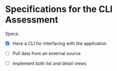 # Specifications for the CLI Assessment


Specs:
- [x] Have a CLI for interfacing with the application
- [ ] Pull data from an external source
- [ ] Implement both list and detail views

